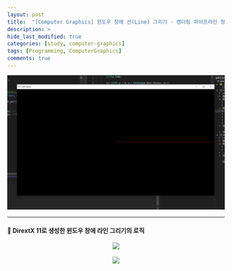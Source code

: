 ```yaml
---
layout: post
title:  "[Computer Graphics] 윈도우 창에 선(Line) 그리기 - 렌더링 파이프라인 정리"
description: >
hide_last_modified: true
categories: [study, computer-graphics]
tags: [Programming, ComputerGraphics]
comments: true
---
```


<p align="center">
  <img src="../../../assets/img/blog/computer_graphics/window_line.png" style="width: 832px; height: auto;" >
</p>

<!-- <span style="color:darkgray; font-size:14px;"> 이미지 출처 : </span> -->

-----

#### 📼 DirextX 11로 생성한 윈도우 창에 라인 그리기의 로직


<p align="center">
  <img src="../../../assets/img/blog/computer_graphics/rendering_summury1.png" style="width: 832px; height: auto;" />
</p>

<p align="center">
  <img src="../../../assets/img/blog/computer_graphics/rendering_summury4.png" style="width: 832px; height: auto;" />
</p>